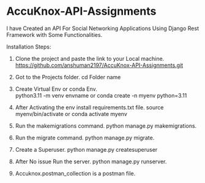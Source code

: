 # AccuKnox-API-Assignments
I have Created an API For Social Networking Applications Using Django Rest Framework with Some Functionalities.


Installation Steps:

1. Clone the project and paste the link to your Local machine.
   https://github.com/anshuman2197/AccuKnox-API-Assignments.git
   
3. Got to the Projects folder.
      cd Folder name

4. Create Virtual Env or conda Env.   
   python3.11 -m venv envname
               or
   conda create -n myenv python=3.11

6. After Activating the env install requirements.txt file.
   source myenv/bin/activate
            or
   conda activate myenv
      
8. Run the makemigrations command.
   python manage.py makemigrations.
   
10. Run the migrate command.
   python manage.py migrate.

11. Create a Superuser.
   python manage.py createsuperuser

12. After No issue Run the server.
    python manage.py runserver.
    
14. Accuknox.postman_collection is a postman file.
   
